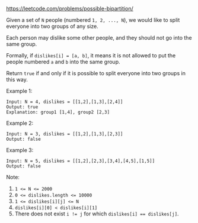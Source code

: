 https://leetcode.com/problems/possible-bipartition/

Given a set of `N` people (numbered `1, 2, ..., N`), we would like to split everyone into two groups of any size.

Each person may dislike some other people, and they should not go into the same group. 

Formally, if `dislikes[i] = [a, b]`, it means it is not allowed to put the people numbered `a` and `b` into the same group.

Return `true` if and only if it is possible to split everyone into two groups in this way.

Example 1:
```
Input: N = 4, dislikes = [[1,2],[1,3],[2,4]]
Output: true
Explanation: group1 [1,4], group2 [2,3]
```
Example 2:
```
Input: N = 3, dislikes = [[1,2],[1,3],[2,3]]
Output: false
```
Example 3:
```
Input: N = 5, dislikes = [[1,2],[2,3],[3,4],[4,5],[1,5]]
Output: false
```
Note:

1.  `1 <= N <= 2000`
2.  `0 <= dislikes.length <= 10000`
3.  `1 <= dislikes[i][j] <= N`
4.  `dislikes[i][0] < dislikes[i][1]`
5.  There does not exist `i != j` for which `dislikes[i] == dislikes[j]`.
